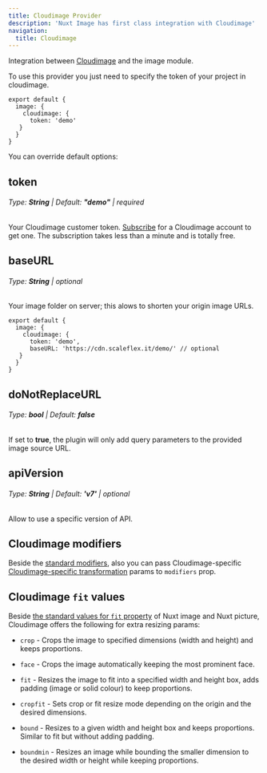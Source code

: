 ```yaml
---
title: Cloudimage Provider
description: 'Nuxt Image has first class integration with Cloudimage'
navigation:
  title: Cloudimage
---
```


Integration between [Cloudimage](https://www.cloudimage.io/en/home) and the image module.

To use this provider you just need to specify the token of your project in cloudimage.

```js{}[nuxt.config.js]
export default {
  image: {
    cloudimage: {
      token: 'demo'
   }
  }
}
```
You can override default options:

## token

###### Type: **String** | Default: **"demo"** | _required_

Your Cloudimage customer token.
[Subscribe](https://www.cloudimage.io/en/register_page) for a
Cloudimage account to get one. The subscription takes less than a
minute and is totally free.

## baseURL

###### Type: **String** | _optional_

Your image folder on server; this alows to shorten your origin image URLs.

```js{}[nuxt.config.js]
export default {
  image: {
    cloudimage: {
      token: 'demo',
      baseURL: 'https://cdn.scaleflex.it/demo/' // optional
   }
  }
}
```
## doNotReplaceURL

###### Type: **bool** | Default: **false**

If set to **true**, the plugin will only add query parameters to the provided image source URL.

## apiVersion

###### Type: **String** | Default: **'v7'** | _optional_
Allow to use a specific version of API.

## Cloudimage modifiers

Beside the [standard modifiers](/components/nuxt-img#modifiers), also you can pass Cloudimage-specific [Cloudimage-specific transformation](https://docs.cloudimage.io/go/cloudimage-documentation-v7/en/introduction) params to `modifiers` prop.

## Cloudimage `fit` values

Beside [the standard values for `fit` property](/components/nuxt-img#fit) of Nuxt image and Nuxt picture, Cloudimage offers the following for extra resizing params:

* `crop` - Crops the image to specified dimensions (width and height) and keeps proportions.

* `face` - Crops the image automatically keeping the most prominent face.

* `fit` - Resizes the image to fit into a specified width and height box, adds padding (image or solid colour) to keep proportions.

* `cropfit` - Sets crop or fit resize mode depending on the origin and the desired dimensions.

* `bound` - Resizes to a given width and height box and keeps proportions. Similar to fit but without adding padding.

* `boundmin` - Resizes an image while bounding the smaller dimension to the desired width or height while keeping proportions.